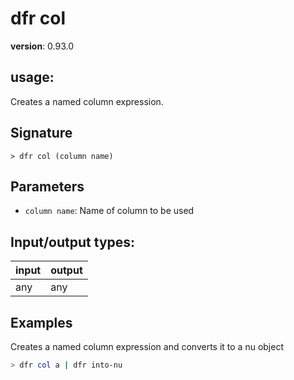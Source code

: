 # dfr col

**version**: 0.93.0

## **usage**:

Creates a named column expression.

## Signature

`> dfr col (column name)`

## Parameters

- `column name`: Name of column to be used

## Input/output types:

| input | output |
| ----- | ------ |
| any   | any    |

## Examples

Creates a named column expression and converts it to a nu object

```bash
> dfr col a | dfr into-nu
```
